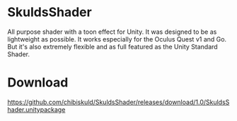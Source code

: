 # SkuldsShader
All purpose shader with a toon effect for Unity. It was designed to be as lightweight as possible. It works especially for the Oculus Quest v1 and Go. But it's also extremely flexible and as full featured as the Unity Standard Shader.

# Download
https://github.com/chibiskuld/SkuldsShader/releases/download/1.0/SkuldsShader.unitypackage
